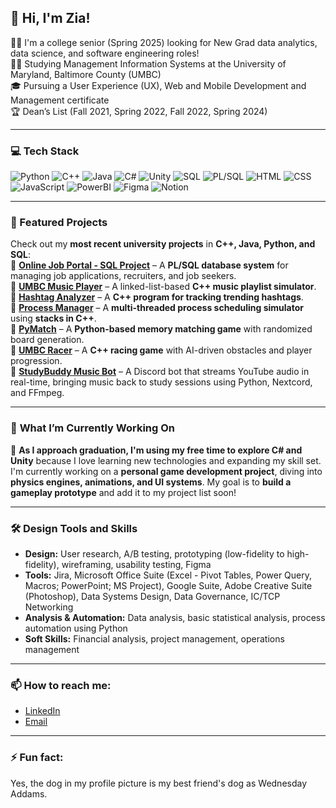 ## 👋 Hi, I'm Zia!

👨‍💻 I'm a college senior (Spring 2025) looking for New Grad data analytics, data science, and software engineering roles!  
👨‍🎓 Studying Management Information Systems at the University of Maryland, Baltimore County (UMBC)  
🎓 Pursuing a User Experience (UX), Web and Mobile Development and Management certificate  
🏆 Dean’s List (Fall 2021, Spring 2022, Fall 2022, Spring 2024)

---

### 💻 Tech Stack
![Python](https://img.shields.io/badge/-Python-3776AB?logo=python&logoColor=white&style=flat)
![C++](https://img.shields.io/badge/-C++-00599C?logo=c%2B%2B&logoColor=white&style=flat)
![Java](https://img.shields.io/badge/-Java-007396?logo=java&logoColor=white&style=flat)
![C#](https://img.shields.io/badge/-C%23-239120?logo=c-sharp&logoColor=white&style=flat)
![Unity](https://img.shields.io/badge/-Unity-000000?logo=unity&logoColor=white&style=flat)
![SQL](https://img.shields.io/badge/-SQL-4479A1?logo=postgresql&logoColor=white&style=flat)
![PL/SQL](https://img.shields.io/badge/-PL/SQL-F7DF1E?logo=oracle&logoColor=black&style=flat)
![HTML](https://img.shields.io/badge/-HTML5-E34F26?logo=html5&logoColor=white&style=flat)
![CSS](https://img.shields.io/badge/-CSS3-1572B6?logo=css3&logoColor=white&style=flat)
![JavaScript](https://img.shields.io/badge/-JavaScript-F7DF1E?logo=javascript&logoColor=black&style=flat)
![PowerBI](https://img.shields.io/badge/-PowerBI-F2C811?logo=powerbi&logoColor=black&style=flat)
![Figma](https://img.shields.io/badge/-Figma-F24E1E?logo=figma&logoColor=white&style=flat)
![Notion](https://img.shields.io/badge/-Notion-000000?logo=notion&logoColor=white&style=flat)

---

### 🚀 Featured Projects  
Check out my **most recent university projects** in **C++, Java, Python, and SQL**:  
🔹 [**Online Job Portal - SQL Project**](https://github.com/ziaontheotherside/Online-Job-Portal-SQL-Project) – A **PL/SQL database system** for managing job applications, recruiters, and job seekers.  
🔹 [**UMBC Music Player**](https://github.com/ziaontheotherside/school-projects/tree/main/UMBCMusicPlayer) – A linked-list-based **C++ music playlist simulator**.  
🔹 [**Hashtag Analyzer**](https://github.com/ziaontheotherside/school-projects/tree/main/HashtagAnalyzer) – A **C++ program for tracking trending hashtags**.  
🔹 [**Process Manager**](https://github.com/ziaontheotherside/school-projects/tree/main/ProcessManager) – A **multi-threaded process scheduling simulator** using **stacks in C++**.  
🔹 [**PyMatch**](https://github.com/ziaontheotherside/school-projects/tree/main/PyMatch) – A **Python-based memory matching game** with randomized board generation.  
🔹 [**UMBC Racer**](https://github.com/ziaontheotherside/school-projects/tree/main/UMBCRacer) – A **C++ racing game** with AI-driven obstacles and player progression.  
🔹 [**StudyBuddy Music Bot**](https://github.com/ziaontheotherside/StudyBuddy-Discord-Bot) – A Discord bot that streams YouTube audio in real-time, bringing music back to study sessions using Python, Nextcord, and FFmpeg.

---

### 🔧 **What I’m Currently Working On**
📌 **As I approach graduation, I'm using my free time to explore C# and Unity** because I love learning new technologies and expanding my skill set. I'm currently working on a **personal game development project**, diving into **physics engines, animations, and UI systems**. My goal is to **build a gameplay prototype** and add it to my project list soon!

---

### 🛠️ Design Tools and Skills
- **Design:** User research, A/B testing, prototyping (low-fidelity to high-fidelity), wireframing, usability testing, Figma
- **Tools:** Jira, Microsoft Office Suite (Excel - Pivot Tables, Power Query, Macros; PowerPoint; MS Project), Google Suite, Adobe Creative Suite (Photoshop), Data Systems Design, Data Governance, IC/TCP Networking
- **Analysis & Automation:** Data analysis, basic statistical analysis, process automation using Python
- **Soft Skills:** Financial analysis, project management, operations management

---

### 📫 How to reach me:
- [LinkedIn](https://www.linkedin.com/in/zia-animashaun-067362248/)
- [Email](mailto:faonimas@example.com)

---

### ⚡ Fun fact:
Yes, the dog in my profile picture is my best friend's dog as Wednesday Addams.

